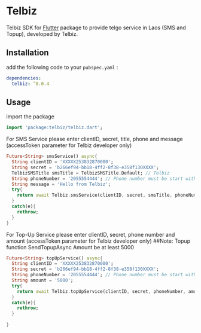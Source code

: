 # Telbiz

Telbiz SDK for [Flutter](https://flutter.io) package to provide telgo service in Laos (SMS and Topup), developed by Telbiz.

## Installation

add the following code to your `pubspec.yaml` :

```yaml
dependencies:
  telbiz: ^0.0.4
```

## Usage

import the package

```dart
import 'package:telbiz/telbiz.dart';
```

For SMS Service please enter clientID, secret, title, phone and message (accessToken parameter for Telbiz developer only)

```dart
Future<String> smsService() async{
  String clientID = 'XXXXX253832870000';
  String secret = 'b266ef94-bb18-4ff2-8f38-e358f130XXXX';
  TelbizSMSTitle smsTitle = TelbizSMSTitle.Default; // Telbiz
  String phoneNumber = '2055554444'; // Phone number must be start with 20 or 30
  String message = 'Hello from Telbiz';
  try{
    return await Telbiz.smsService(clientID, secret, smsTitle, phoneNumber, message);
  }
  catch(e){
    rethrow;
  }
}
```

For Top-Up Service please enter clientID, secret, phone number and amount (accessToken parameter for Telbiz developer only)
##Note: Topup function SendTopupAsync Amount be at least 5000

```dart
Future<String> topUpService() async{
  String clientID = 'XXXXX253832870000';
  String secret = 'b266ef94-bb18-4ff2-8f38-e358f130XXXX';
  String phoneNumber = '2055554444'; // Phone number must be start with 20 or 30
  String amount = '5000';
  try{
    return await Telbiz.topUpService(clientID, secret, phoneNumber, amount);
  }
  catch(e){
    rethrow;    
  }
  
}
```

